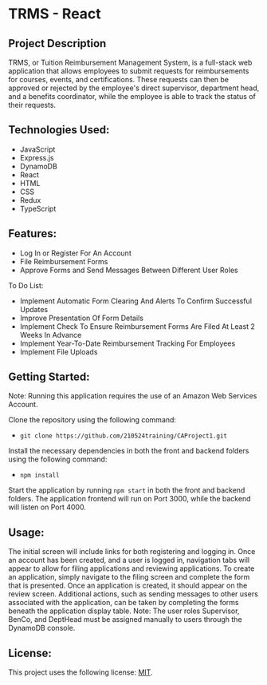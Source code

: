 # TRMS - React
## Project Description
TRMS, or Tuition Reimbursement Management System, is a full-stack web application that allows employees to submit requests for reimbursements for courses, events, and certifications. These requests can then be approved or rejected by the employee's direct supervisor, department head, and a benefits coordinator, while the employee is able to track the status of their requests.

## Technologies Used:
- JavaScript
- Express.js
- DynamoDB
- React
- HTML
- CSS
- Redux
- TypeScript

## Features:
- Log In or Register For An Account
- File Reimbursement Forms
- Approve Forms and Send Messages Between Different User Roles

To Do List:
- Implement Automatic Form Clearing And Alerts To Confirm Successful Updates
- Improve Presentation Of Form Details
- Implement Check To Ensure Reimbursement Forms Are Filed At Least 2 Weeks In Advance
- Implement Year-To-Date Reimbursement Tracking For Employees
- Implement File Uploads

## Getting Started:
Note: Running this application requires the use of an Amazon Web Services Account.

Clone the repository using the following command:
- `git clone https://github.com/210524training/CAProject1.git`

Install the necessary dependencies in both the front and backend folders using the following command:
- `npm install`

Start the application by running `npm start` in both the front and backend folders.
The application frontend will run on Port 3000, while the backend will listen on Port 4000.

## Usage:
The initial screen will include links for both registering and logging in.
Once an account has been created, and a user is logged in, navigation tabs will appear to allow for filing applications and reviewing applications.
To create an application, simply navigate to the filing screen and complete the form that is presented.
Once an application is created, it should appear on the review screen.
Additional actions, such as sending messages to other users associated with the application, can be taken by completing the forms beneath the application display table.
Note: The user roles Supervisor, BenCo, and DeptHead must be assigned manually to users through the DynamoDB console.

## License:
This project uses the following license: [MIT](https://github.com/210524training/CAProject1/blob/main/LICENSE).


